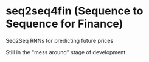 # seq2seq4fin (Sequence to Sequence for Finance)
Seq2Seq RNNs for predicting future prices

Still in the "mess around" stage of development. 
